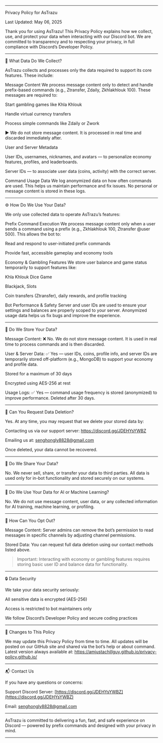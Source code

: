
---

Privacy Policy for AsTrazu

Last Updated: May 06, 2025

Thank you for using AsTrazu! This Privacy Policy explains how we collect, use, and protect your data when interacting with our Discord bot. We are committed to transparency and to respecting your privacy, in full compliance with Discord’s Developer Policy.


---

📌 What Data Do We Collect?

AsTrazu collects and processes only the data required to support its core features. These include:

Message Content
We process message content only to detect and handle prefix-based commands (e.g., Ztransfer, Zdaily, Zkhlakhlouk 100). These messages are required to:

Start gambling games like Khla Khlouk

Handle virtual currency transfers

Process simple commands like Zdaily or Zwork


▶️ We do not store message content. It is processed in real time and discarded immediately after.

User and Server Metadata

User IDs, usernames, nicknames, and avatars — to personalize economy features, profiles, and leaderboards.

Server IDs — to associate user data (coins, activity) with the correct server.


Command Usage Data
We log anonymized data on how often commands are used. This helps us maintain performance and fix issues. No personal or message content is stored in these logs.



---

⚙️ How Do We Use Your Data?

We only use collected data to operate AsTrazu’s features:

Prefix Command Execution
We process message content only when a user sends a command using a prefix (e.g., Zkhlakhlouk 100, Ztransfer @user 500). This allows the bot to:

Read and respond to user-initiated prefix commands

Provide fast, accessible gameplay and economy tools


Economy & Gambling Features
We store user balance and game status temporarily to support features like:

Khla Khlouk Dice Game

Blackjack, Slots

Coin transfers (Ztransfer), daily rewards, and profile tracking


Bot Performance & Safety
Server and user IDs are used to ensure your settings and balances are properly scoped to your server. Anonymized usage data helps us fix bugs and improve the experience.



---

🔐 Do We Store Your Data?

Message Content:
❌ No. We do not store message content. It is used in real time to process commands and is then discarded.

User & Server Data:
✅ Yes — user IDs, coins, profile info, and server IDs are temporarily stored off-platform (e.g., MongoDB) to support your economy and profile data.

Stored for a maximum of 30 days

Encrypted using AES-256 at rest


Usage Logs:
✅ Yes — command usage frequency is stored (anonymized) to improve performance. Deleted after 30 days.



---

🔄 Can You Request Data Deletion?

Yes. At any time, you may request that we delete your stored data by:

Contacting us via our support server: https://discord.gg/JDEHYsYWBZ

Emailing us at: senghongly8828@gmail.com


Once deleted, your data cannot be recovered.


---

🤝 Do We Share Your Data?

No. We never sell, share, or transfer your data to third parties. All data is used only for in-bot functionality and stored securely on our systems.


---

🤖 Do We Use Your Data for AI or Machine Learning?

No. We do not use message content, user data, or any collected information for AI training, machine learning, or profiling.


---

🚫 How Can You Opt Out?

Message Content:
Server admins can remove the bot’s permission to read messages in specific channels by adjusting channel permissions.

Stored Data:
You can request full data deletion using our contact methods listed above.


> Important: Interacting with economy or gambling features requires storing basic user ID and balance data for functionality.




---

🔒 Data Security

We take your data security seriously:

All sensitive data is encrypted (AES-256)

Access is restricted to bot maintainers only

We follow Discord’s Developer Policy and secure coding practices



---

🔄 Changes to This Policy

We may update this Privacy Policy from time to time. All updates will be posted on our GitHub site and shared via the bot’s help or about command.
Latest version always available at:
https://amjustachillguy.github.io/privacy-policy.github.io/


---

📬 Contact Us

If you have any questions or concerns:

Support Discord Server: [https://discord.gg/JDEHYsYWBZ](https://discord.gg/JDEHYsYWBZ)

Email: senghongly8828@gmail.com



---

AsTrazu is committed to delivering a fun, fast, and safe experience on Discord — powered by prefix commands and designed with your privacy in mind.


---
